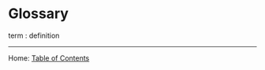 # Glossary

term
: definition

------------------------------------------------

Home: [Table of Contents](../README.md)
